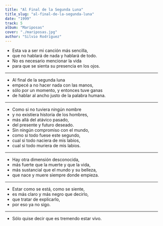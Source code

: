 ```yaml
---
title: "Al Final de la Segunda Luna"
title_slug: "al-final-de-la-segunda-luna"
date: "1999"
track: 5
album: "Mariposas"
cover: "./mariposas.jpg"
author: "Silvio Rodríguez"
---
```


- Esta va a ser mi canción más sencilla,
- que no hablará de nada y hablará de todo.
- No es necesario mencionar la vida
- para que se sienta su presencia en los ojos.

---

- Al final de la segunda luna
- empecé a no hacer nada con las manos,
- sólo por un momento, y entonces tuve ganas
- de hablar al ancho justo de la palabra humana.

---

- Como si no tuviera ningún nombre
- y no existiera historia de los hombres,
- más allá del atávico pasado,
- del presente y futuro deseado.
- Sin ningún compromiso con el mundo,
- como si todo fuese este segundo,
- cual si todo naciera de mis labios,
- cual si todo muriera de mis labios.

---

- Hay otra dimensión desconocida,
- más fuerte que la muerte y que la vida,
- más sustancial que el mundo y su belleza,
- que nace y muere siempre donde empieza.

---

- Estar como se está, como se siente,
- es más claro y más negro que decirlo,
- que tratar de explicarlo,
- por eso ya no sigo.

---

- Sólo quise decir que es tremendo estar vivo.
